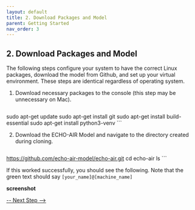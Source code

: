 ```yaml
---
layout: default
title: 2. Download Packages and Model
parent: Getting Started
nav_order: 3
---
```


## 2. Download Packages and Model

The following steps configure your system to have the correct Linux packages, download the model from Github, and set up your virtual environment. These steps are identical regardless of operating system.

1. Download necessary packages to the console (this step may be unnecessary on Mac).
   ```bash
sudo apt-get update 
sudo apt-get install git
sudo apt-get install build-essential
sudo apt-get install python3-venv
      ```

2. Download the ECHO-AIR Model and navigate to the directory created during cloning.
   ```bash
https://github.com/echo-air-model/echo-air.git
cd echo-air
ls
      ```

If this worked successfully, you should see the following. Note that the green text should say `[your_name]@[machine_name]`

**screenshot**


[-- Next Step -->](https://echo-air-model.github.io/docs/getting_started/create_virtual_environment.html)